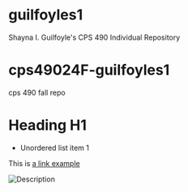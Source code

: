 # guilfoyles1
Shayna I. Guilfoyle's CPS 490 Individual Repository

# cps49024F-guilfoyles1
cps 490 fall repo

# Heading H1

* Unordered list item 1

This is [a link example](https://tinyurl.com/4b5awnbb)

![Description](/figures/sequence_diagrams.png "Optional Title Attribute")
